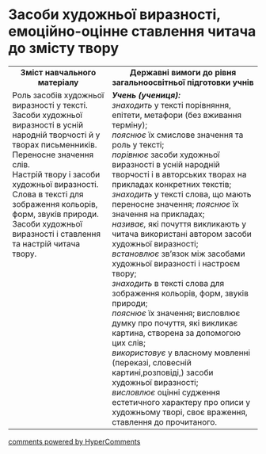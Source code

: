 <div id="hypercomments_widget" class="js-hypercomments-widget invisible"></div>

# Засоби художньої виразності, емоційно-оцінне ставлення читача до змісту твору

<table>
  <tr>
    <td width="40%" align="center"><b>Зміст навчального матеріалу<b></td>
    <td width="60%" align="center"><b>Державні вимоги до рівня загальноосвітньої підготовки учнів</b></td>
  </tr>
  <tr>
    <td width="40%" style="vertical-align:top !important;">
Роль засобів художньої виразності у тексті.<br>
Засоби художньої виразності в усній народній творчості й у творах письменників.<br>
Переносне значення слів. <br>
Настрій твору і засоби художньої виразності. <br>
Слова в тексті для зображення кольорів, форм, звуків природи.<br>
Засоби художньої виразності і ставлення та настрій читача твору.
</td>
    <td width="60%" style="vertical-align:top !important;">
<i><b>Учень (учениця):</b></i><br>
<i>знаходить</i> у тексті порівняння, епітети, метафори (без вживання терміну);<br> 
<i>пояснює</i> їх смислове значення та роль у тексті;<br>
<i>порівнює</i> засоби художньої виразності в усній народній творчості і в авторських творах на прикладах конкретних текстів;<br>
<i>знаходить</i> у тексті слова, що мають переносне значення; <i>пояснює</i> їх значення на прикладах;<br>
<i>називає,</i> які почуття викликають у читача використані автором засоби художньої виразності;<br>
<i>встановлює</i> зв’язок між засобами художньої виразності і настроєм твору;<br>
<i>знаходить</i> в тексті слова для зображення кольорів, форм, звуків природи; <br>
<i>пояснює</i> їх значення; висловлює думку про почуття, які викликає картина, створена за допомогою цих слів;<br>
<i>використовує</i> у власному мовленні (переказі, словесній картині,розповіді,) засоби художньої виразності;<br>
<i>висловлює</i> оцінні судження естетичного характеру про описи у художньому творі, своє враження, ставлення до прочитаного.
    </td>
  </tr>
</table>

<div class="js-hypercomments-container">
<a href="http://hypercomments.com" class="hc-link" title="comments widget">comments powered by HyperComments</a>
</div>